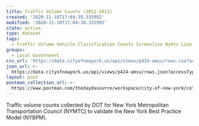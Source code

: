 ```yaml
---
title: Traffic Volume Counts (2012-2013)
created: '2020-11-10T17:04:30.335982'
modified: '2020-11-10T17:04:30.335992'
state: active
type: dataset
tags:
  - Traffic Volume Vehicle Classification Counts Screenline Nymtc Lion
groups:
  - Local Government
csv_url: 'https://data.cityofnewyork.us/api/views/p424-amsu/rows.csv?accessType=DOWNLOAD'
json_url: >-
  https://data.cityofnewyork.us/api/views/p424-amsu/rows.json?accessType=DOWNLOAD
layout: post
postman_collection_url: >-
  https://www.postman.com/thedaydasource/workspace/city-of-new-york/collection/15909983-d6a83546-8488-400d-84ab-6ce42ce510b3
---
```

Traffic volume counts collected by DOT for New York Metropolitan Transportation Council (NYMTC) to validate the New York Best Practice Model (NYBPM).
